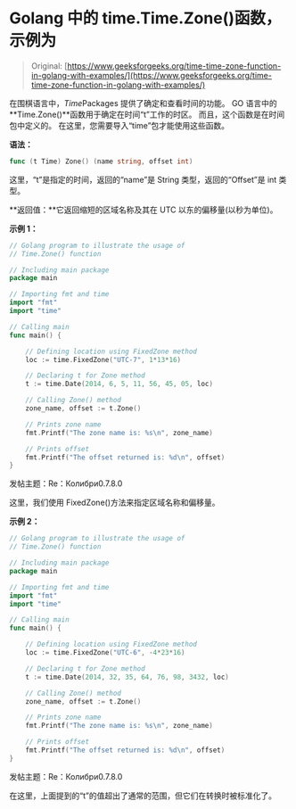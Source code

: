 # Golang 中的 time.Time.Zone()函数，示例为

> Original: [https://www.geeksforgeeks.org/time-time-zone-function-in-golang-with-examples/](https://www.geeksforgeeks.org/time-time-zone-function-in-golang-with-examples/)

在围棋语言中，*Time*Packages 提供了确定和查看时间的功能。 GO 语言中的**Time.Zone()**函数用于确定在时间“t”工作的时区。 而且，这个函数是在时间包中定义的。 在这里，您需要导入“time”包才能使用这些函数。

**语法：**

```go
func (t Time) Zone() (name string, offset int)

```

这里，“t”是指定的时间，返回的“name”是 String 类型，返回的“Offset”是 int 类型。

**返回值：**它返回缩短的区域名称及其在 UTC 以东的偏移量(以秒为单位)。

**示例 1：**

```go
// Golang program to illustrate the usage of
// Time.Zone() function

// Including main package
package main

// Importing fmt and time
import "fmt"
import "time"

// Calling main
func main() {

    // Defining location using FixedZone method
    loc := time.FixedZone("UTC-7", 1*13*16)

    // Declaring t for Zone method
    t := time.Date(2014, 6, 5, 11, 56, 45, 05, loc)

    // Calling Zone() method
    zone_name, offset := t.Zone()

    // Prints zone name
    fmt.Printf("The zone name is: %s\n", zone_name)

    // Prints offset
    fmt.Printf("The offset returned is: %d\n", offset)
}
```

发帖主题：Re：Колибри0.7.8.0

这里，我们使用 FixedZone()方法来指定区域名称和偏移量。

**示例 2：**

```go
// Golang program to illustrate the usage of
// Time.Zone() function

// Including main package
package main

// Importing fmt and time
import "fmt"
import "time"

// Calling main
func main() {

    // Defining location using FixedZone method
    loc := time.FixedZone("UTC-6", -4*23*16)

    // Declaring t for Zone method
    t := time.Date(2014, 32, 35, 64, 76, 98, 3432, loc)

    // Calling Zone() method
    zone_name, offset := t.Zone()

    // Prints zone name
    fmt.Printf("The zone name is: %s\n", zone_name)

    // Prints offset
    fmt.Printf("The offset returned is: %d\n", offset)
}
```

发帖主题：Re：Колибри0.7.8.0

在这里，上面提到的“t”的值超出了通常的范围，但它们在转换时被标准化了。